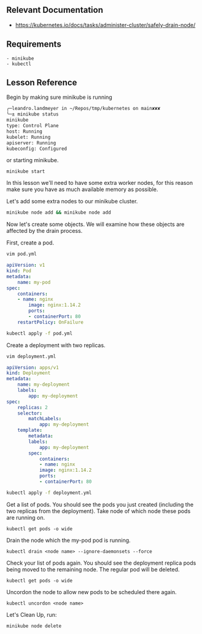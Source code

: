 ## Relevant Documentation
- https://kubernetes.io/docs/tasks/administer-cluster/safely-drain-node/

## Requirements
    - minikube
    - kubectl
## Lesson Reference
Begin by making sure minikube is running
```bash
╭─leandro.landmeyer in ~/Repos/tmp/kubernetes on main✘✘✘
╰─± minikube status
minikube
type: Control Plane
host: Running
kubelet: Running
apiserver: Running
kubeconfig: Configured
```

or starting minikube.

```
minikube start
```

In this lesson we'll need to have some extra worker nodes, for this reason make sure you have as much available memory as possible.

Let's add some extra nodes to our minikube cluster.
```bash
minikube node add && minikube node add
```

Now let's create some objects. We will examine how these objects are affected by the drain process.

First, create a pod.
```bash
vim pod.yml
```

```yaml
apiVersion: v1
kind: Pod
metadata:
    name: my-pod
spec:
    containers:
    - name: nginx
        image: nginx:1.14.2
        ports:
        - containerPort: 80
    restartPolicy: OnFailure
```

```bash
kubectl apply -f pod.yml
```

Create a deployment with two replicas.
```bash
vim deployment.yml
```

```yaml
apiVersion: apps/v1
kind: Deployment
metadata:
    name: my-deployment
    labels:
        app: my-deployment
spec:
    replicas: 2
    selector:
        matchLabels:
            app: my-deployment
    template:
        metadata:
        labels:
            app: my-deployment
        spec:
            containers:
            - name: nginx
            image: nginx:1.14.2
            ports:
            - containerPort: 80
```

```bash
kubectl apply -f deployment.yml
```

Get a list of pods. You should see the pods you just created (including the two replicas from the deployment). Take node of
which node these pods are running on.
```
kubectl get pods -o wide
```
Drain the node which the my-pod pod is running.
```
kubectl drain <node name> --ignore-daemonsets --force
```

Check your list of pods again. You should see the deployment replica pods being moved to the remaining node. The regular
pod will be deleted.

```
kubectl get pods -o wide
```

Uncordon the node to allow new pods to be scheduled there again.

```
kubectl uncordon <node name>
```

Let's Clean Up, run:
```bash
minikube node delete
```
